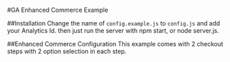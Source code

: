 #GA Enhanced Commerce Example

##Installation
Change the name of `config.example.js` to `config.js` and add your Analytics Id. then just run the server with npm start, or node server.js.

##Enhanced Commerce Configuration
This example comes with 2 checkout steps with 2 option selection in each step.
